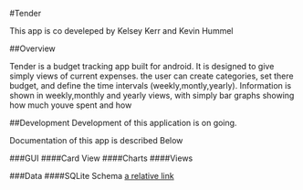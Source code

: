 #Tender

This app is co develeped by Kelsey Kerr and Kevin Hummel

##Overview

Tender is a budget tracking app built for android. It is designed to give simply views of current expenses. the user can create categories, set there budget, and define the time intervals (weekly,montly,yearly). Information is shown in weekly,monthly and yearly views, with simply bar graphs showing how much youve spent and how 

##Development
Development of this application is on going. 

Documentation of this app is described Below

###GUI
####Card View
####Charts
####Views

###Data
####SQLite Schema
[a relative link](SQLiteSchema.md)

